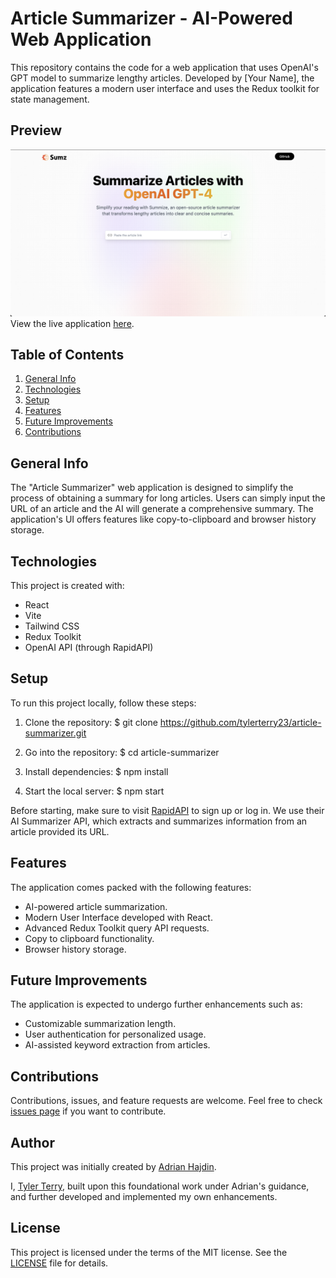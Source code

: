 # Article Summarizer - AI-Powered Web Application

This repository contains the code for a web application that uses OpenAI's GPT model to summarize lengthy articles. Developed by [Your Name], the application features a modern user interface and uses the Redux toolkit for state management.

## Preview
![Example Image](<AI Article Summarize.png>)
View the live application [here](https://ai-summarizer-tsquared.vercel.app/).

## Table of Contents
1. [General Info](#general-info)
2. [Technologies](#technologies)
3. [Setup](#setup)
4. [Features](#features)
5. [Future Improvements](#future-improvements)
6. [Contributions](#contributions)

## General Info

The "Article Summarizer" web application is designed to simplify the process of obtaining a summary for long articles. Users can simply input the URL of an article and the AI will generate a comprehensive summary. The application's UI offers features like copy-to-clipboard and browser history storage. 

## Technologies

This project is created with:
* React
* Vite
* Tailwind CSS
* Redux Toolkit
* OpenAI API (through RapidAPI)

## Setup

To run this project locally, follow these steps:

1. Clone the repository:
$ git clone https://github.com/tylerterry23/article-summarizer.git

2. Go into the repository:
$ cd article-summarizer

3. Install dependencies:
$ npm install

4. Start the local server:
$ npm start

Before starting, make sure to visit [RapidAPI](https://rapidapi.com/) to sign up or log in. We use their AI Summarizer API, which extracts and summarizes information from an article provided its URL.

## Features

The application comes packed with the following features:

* AI-powered article summarization.
* Modern User Interface developed with React.
* Advanced Redux Toolkit query API requests.
* Copy to clipboard functionality.
* Browser history storage.

## Future Improvements

The application is expected to undergo further enhancements such as:

* Customizable summarization length.
* User authentication for personalized usage.
* AI-assisted keyword extraction from articles.

## Contributions

Contributions, issues, and feature requests are welcome. Feel free to check [issues page](https://github.com/tylerterr-23/ai-article-summarizer/issues) if you want to contribute.

## Author

This project was initially created by [Adrian Hajdin](https://github.com/adrianhajdin). 

I, [Tyler Terry](https://github.com/tylerterry23), built upon this foundational work under Adrian's guidance, and further developed and implemented my own enhancements.

## License

This project is licensed under the terms of the MIT license. See the [LICENSE](LICENSE) file for details.
